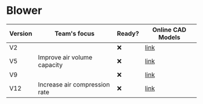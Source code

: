 # Blower

| Version | Team's focus | Ready? | Online CAD Models |
| ------- | ------------ | ------ | ----------------- |
| V2 |  | ❌ | [link](https://a360.co/33sQ6xi)
| V5 | Improve air volume capacity | ❌ | [link](https://a360.co/3bbVesb)
| V9 |  | ❌ | [link](https://a360.co/2J9ldEw)
| V12 | Increase air compression rate | ❌ | [link](https://a360.co/2y59eWF)
